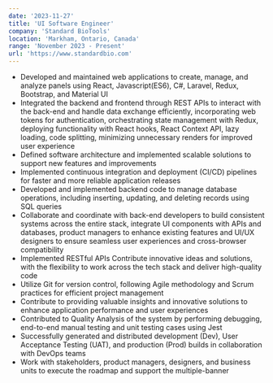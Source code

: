 ```yaml
---
date: '2023-11-27'
title: 'UI Software Engineer'
company: 'Standard BioTools'
location: 'Markham, Ontario, Canada'
range: 'November 2023 - Present'
url: 'https://www.standardbio.com'
---
```


- Developed and maintained web applications to create, manage, and analyze panels using React, Javascript(ES6), C#, Laravel, Redux, Bootstrap, and Material UI
- Integrated the backend and frontend through REST APIs to interact with the back-end and handle data exchange efficiently, incorporating web tokens for authentication, orchestrating state management with Redux, deploying functionality with React hooks, React Context API, lazy loading, code splitting, minimizing 
unnecessary renders for improved user experience
- Defined software architecture and implemented scalable solutions to support new features and improvements
- Implemented continuous integration and deployment (CI/CD) pipelines for faster and more reliable application releases
- Developed and implemented backend code to manage database operations, including inserting, updating, and deleting records using SQL queries
- Collaborate and coordinate with back-end developers to build consistent systems across the entire stack, integrate UI components with APIs and databases, product managers to enhance existing features and UI/UX designers to ensure seamless user experiences and cross-browser compatibility 
- Implemented RESTful APIs Contribute innovative ideas and solutions, with the flexibility to work across the tech stack and deliver high-quality code
- Utilize Git for version control, following Agile methodology and Scrum practices for efficient project management
- Contribute to providing valuable insights and innovative solutions to enhance application performance and user experiences
- Contributed to Quality Analysis of the system by performing debugging, end-to-end manual testing and unit testing cases using Jest
- Successfully generated and distributed development (Dev), User Acceptance Testing (UAT), and production (Prod) builds in collaboration with DevOps teams
- Work with stakeholders, product managers, designers, and business units to execute the roadmap and support the multiple-banner
